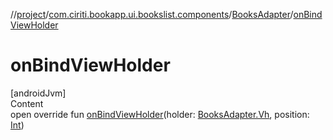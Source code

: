 //[project](../../index.md)/[com.ciriti.bookapp.ui.bookslist.components](../index.md)/[BooksAdapter](index.md)/[onBindViewHolder](on-bind-view-holder.md)



# onBindViewHolder  
[androidJvm]  
Content  
open override fun [onBindViewHolder](on-bind-view-holder.md)(holder: [BooksAdapter.Vh](-vh/index.md), position: [Int](https://kotlinlang.org/api/latest/jvm/stdlib/kotlin/-int/index.html))  



